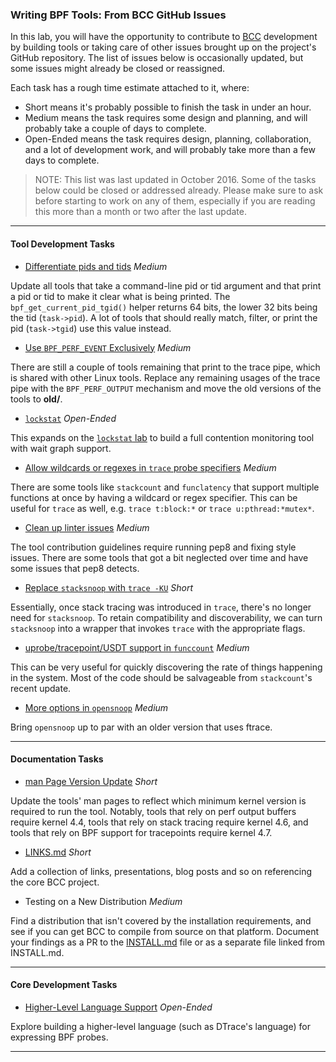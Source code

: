 ### Writing BPF Tools: From BCC GitHub Issues

In this lab, you will have the opportunity to contribute to [BCC](https://github.com/iovisor/bcc) development by building tools or taking care of other issues brought up on the project's GitHub repository. The list of issues below is occasionally updated, but some issues might already be closed or reassigned.

Each task has a rough time estimate attached to it, where:

* Short means it's probably possible to finish the task in under an hour.
* Medium means the task requires some design and planning, and will probably take a couple of days to complete.
* Open-Ended means the task requires design, planning, collaboration, and a lot of development work, and will probably take more than a few days to complete.

> NOTE: This list was last updated in October 2016. Some of the tasks below could be closed or addressed already. Please make sure to ask before starting to work on any of them, especially if you are reading this more than a month or two after the last update.

- - -

#### Tool Development Tasks

* [Differentiate pids and tids](https://github.com/iovisor/bcc/issues/547) *Medium*

Update all tools that take a command-line pid or tid argument and that print a pid or tid to make it clear what is being printed. The `bpf_get_current_pid_tgid()` helper returns 64 bits, the lower 32 bits being the tid (`task->pid`). A lot of tools that should really match, filter, or print the pid (`task->tgid`) use this value instead.

* [Use `BPF_PERF_EVENT` Exclusively](https://github.com/iovisor/bcc/issues/540) *Medium*

There are still a couple of tools remaining that print to the trace pipe, which is shared with other Linux tools. Replace any remaining usages of the trace pipe with the `BPF_PERF_OUTPUT` mechanism and move the old versions of the tools to **old/**.

* [`lockstat`](https://github.com/iovisor/bcc/issues/378) *Open-Ended*

This expands on the [`lockstat` lab](bpf-contention.md) to build a full contention monitoring tool with wait graph support.

* [Allow wildcards or regexes in `trace` probe specifiers](https://github.com/iovisor/bcc/issues/746) *Medium*

There are some tools like `stackcount` and `funclatency` that support multiple functions at once by having a wildcard or regex specifier. This can be useful for `trace` as well, e.g. `trace t:block:*` or `trace u:pthread:*mutex*`.

* [Clean up linter issues](https://github.com/iovisor/bcc/issues/745) *Medium*

The tool contribution guidelines require running pep8 and fixing style issues. There are some tools that got a bit neglected over time and have some issues that pep8 detects.

* [Replace `stacksnoop` with `trace -KU`](https://github.com/iovisor/bcc/issues/737) *Short*

Essentially, once stack tracing was introduced in `trace`, there's no longer need for `stacksnoop`. To retain compatibility and discoverability, we can turn `stacksnoop` into a wrapper that invokes `trace` with the appropriate flags.

* [uprobe/tracepoint/USDT support in `funccount`](https://github.com/iovisor/bcc/issues/731) *Medium*

This can be very useful for quickly discovering the rate of things happening in the system. Most of the code should be salvageable from `stackcount`'s recent update.

* [More options in `opensnoop`](https://github.com/iovisor/bcc/issues/616) *Medium*

Bring `opensnoop` up to par with an older version that uses ftrace.

- - -

#### Documentation Tasks

* [man Page Version Update](https://github.com/iovisor/bcc/issues/569) *Short*

Update the tools' man pages to reflect which minimum kernel version is required to run the tool. Notably, tools that rely on perf output buffers require kernel 4.4, tools that rely on stack tracing require kernel 4.6, and tools that rely on BPF support for tracepoints require kernel 4.7.

* [LINKS.md](https://github.com/iovisor/bcc/issues/466) *Short*

Add a collection of links, presentations, blog posts and so on referencing the core BCC project.

* Testing on a New Distribution *Medium*

Find a distribution that isn't covered by the installation requirements, and see if you can get BCC to compile from source on that platform. Document your findings as a PR to the [INSTALL.md](https://github.com/iovisor/bcc/blob/master/INSTALL.md) file or as a separate file linked from INSTALL.md.

- - -

#### Core Development Tasks

* [Higher-Level Language Support](https://github.com/iovisor/bcc/issues/425) *Open-Ended*

Explore building a higher-level language (such as DTrace's language) for expressing BPF probes.

- - -


